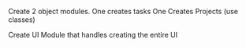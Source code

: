 Create 2 object modules. 
One creates tasks
One Creates Projects
(use classes)

Create UI Module that handles creating the entire UI